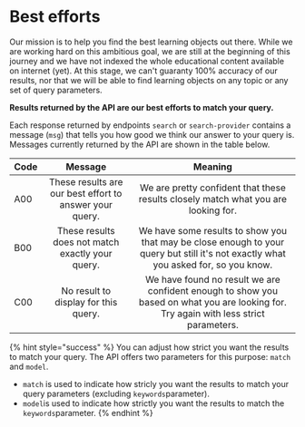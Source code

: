 # Best efforts

Our mission is to help you find the best learning objects out there. While we are working hard on this ambitious goal, we are still at the beginning of this journey and we have not indexed the whole educational content available on internet (yet). At this stage, we can't guaranty 100% accuracy of our results, nor that we will be able to find learning objects on any topic or any set of query parameters.

**Results returned by the API are our best efforts to match your query.**

Each response returned by endpoints `search` or `search-provider` contains a message (`msg`) that tells you how good we think our answer to your query is. Messages currently returned by the API are shown in the table below.

| Code |                         Message                         |                                                                Meaning                                                                |
| ---- | :-----------------------------------------------------: | :-----------------------------------------------------------------------------------------------------------------------------------: |
| A00  | These results are our best effort to answer your query. |                           We are pretty confident that these results closely match what you are looking for.                          |
| B00  |     These results does not match exactly your query.    |  We have some results to show you that may be close enough to your query but still it's not exactly what you asked for, so you know.  |
| C00  |           No result to display for this query.          | We have found no result we are confident enough to show you based on what you are looking for. Try again with less strict parameters. |

{% hint style="success" %}
You can adjust how strict you want the results to match your query. The API offers two parameters for this purpose: `match` and `model`.&#x20;

* `match` is used to indicate how stricly you want the results to match your query parameters (excluding `keywords`parameter).
* `model`is used to indicate how strictly you want the results to match the `keywords`parameter.&#x20;
{% endhint %}

